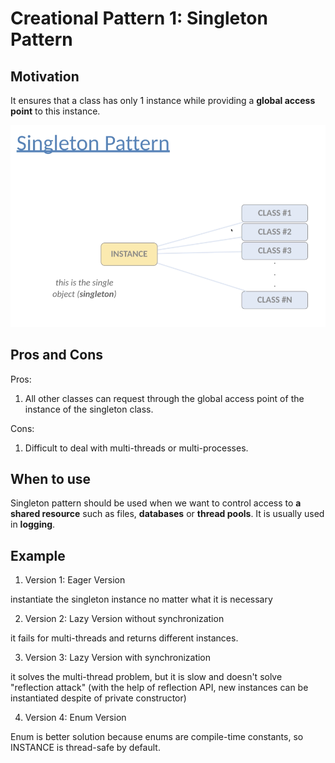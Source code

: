# Creational Pattern 1: Singleton Pattern

## Motivation

It ensures that a class has only 1 instance while providing a **global access point** to this instance.

![image1](images/image1.png)


## Pros and Cons

Pros: 

1. All other classes can request through the global access point of the instance of the singleton class.

Cons: 

1. Difficult to deal with multi-threads or multi-processes.


## When to use

Singleton pattern should be used when we want to control access to **a shared resource** such as files, **databases** or **thread pools**. It is usually used in **logging**.


## Example

1. Version 1: Eager Version

instantiate the singleton instance no matter what it is necessary

2. Version 2: Lazy Version without synchronization

it fails for multi-threads and returns different instances.

3. Version 3: Lazy Version with synchronization

it solves the multi-thread problem, but it is slow and doesn't solve "reflection attack" (with the help of reflection API, new instances can be instantiated despite of private constructor)

4. Version 4: Enum Version

Enum is better solution because enums are compile-time constants, so INSTANCE is thread-safe by default.


